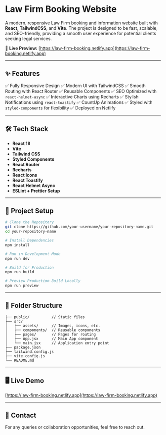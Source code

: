 # Law Firm Booking Website

A modern, responsive Law Firm booking and information website built with **React**, **TailwindCSS**, and **Vite**. The project is designed to be fast, scalable, and SEO-friendly, providing a smooth user experience for potential clients seeking legal services.

🚀 **Live Preview:** [https://law-firm-booking.netlify.app](https://law-firm-booking.netlify.app)

---

## ✨ Features

✅ Fully Responsive Design
✅ Modern UI with TailwindCSS
✅ Smooth Routing with React Router
✅ Reusable Components
✅ SEO Optimized with `react-helmet-async`
✅ Interactive Charts using Recharts
✅ Stylish Notifications using `react-toastify`
✅ CountUp Animations
✅ Styled with `styled-components` for flexibility
✅ Deployed on Netlify

---

## 🛠️ Tech Stack

* **React 19**
* **Vite**
* **Tailwind CSS**
* **Styled Components**
* **React Router**
* **Recharts**
* **React Icons**
* **React Toastify**
* **React Helmet Async**
* **ESLint + Prettier Setup**

---

## 📂 Project Setup

```bash
# Clone the Repository
git clone https://github.com/your-username/your-repository-name.git
cd your-repository-name

# Install Dependencies
npm install

# Run in Development Mode
npm run dev

# Build for Production
npm run build

# Preview Production Build Locally
npm run preview
```

---

## 📁 Folder Structure

```
├── public/          // Static files
├── src/             
│   ├── assets/      // Images, icons, etc.
│   ├── components/  // Reusable components
│   ├── pages/       // Pages for routing
│   ├── App.jsx      // Main App component
│   └── main.jsx     // Application entry point
├── package.json     
├── tailwind.config.js  
├── vite.config.js   
└── README.md        
```

---

## 🖥️ Live Demo

[https://law-firm-booking.netlify.app](https://law-firm-booking.netlify.app)

---

## 📧 Contact

For any queries or collaboration opportunities, feel free to reach out.
